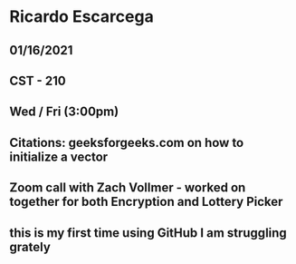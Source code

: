 # Ricardo Escarcega 
## 01/16/2021 
## CST - 210 
## Wed / Fri (3:00pm)
## Citations: geeksforgeeks.com on how to initialize a vector 
## Zoom call with Zach Vollmer - worked on together for both Encryption and Lottery Picker
## this is my first time using GitHub I am struggling grately
